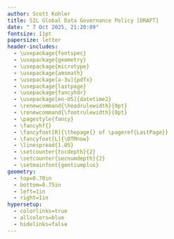 ```yaml
---
author: Scott Kohler
title: SIL Global Data Governance Policy [DRAFT]
date: " 7 Oct 2025, 21:20:09"
fontsize: 11pt
papersize: letter
header-includes:
  - \usepackage{fontspec}
  - \usepackage{geometry}
  - \usepackage{microtype}
  - \usepackage{amsmath}
  - \usepackage[a-3u]{pdfx}
  - \usepackage{lastpage}
  - \usepackage{fancyhdr}
  - \usepackage[en-US]{datetime2}
  - \renewcommand{\headrulewidth}{0pt}
  - \renewcommand{\footrulewidth}{0pt}
  - \pagestyle{fancy}
  - \fancyhf{}
  - \fancyfoot[R]{\thepage{} of \pageref{LastPage}}
  - \fancyfoot[L]{\DTMnow}
  - \linespread{1.05}
  - \setcounter{tocdepth}{2}
  - \setcounter{secnumdepth}{2}
  - \setmainfont{gentiumplus}
geometry:
  - top=0.70in
  - bottom=0.75in
  - left=1in
  - right=1in
hypersetup:
  - colorlinks=true
  - allcolors=blue
  - hidelinks=false
---
```

